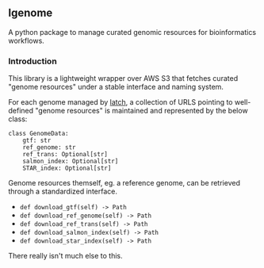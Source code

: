 lgenome
---

A python package to manage curated genomic resources for bioinformatics workflows.

### Introduction

This library is a lightweight wrapper over AWS S3 that fetches curated "genome
resources" under a stable interface and naming system.

For each genome managed by [latch](latch.bio), a collection of URLS pointing to
well-defined "genome resources" is maintained and represented by the below
class:

```
class GenomeData:
    gtf: str
    ref_genome: str
    ref_trans: Optional[str]
    salmon_index: Optional[str]
    STAR_index: Optional[str]
```

Genome resources themself, eg. a reference genome, can be retrieved through a standardized interface.

* `def download_gtf(self) -> Path`
* `def download_ref_genome(self) -> Path`
* `def download_ref_trans(self) -> Path`
* `def download_salmon_index(self) -> Path`
* `def download_star_index(self) -> Path`

There really isn't much else to this.
